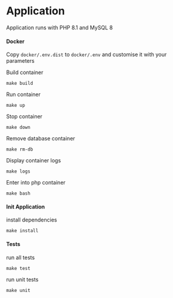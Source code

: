 # Application

Application runs with PHP 8.1 and MySQL 8

#### Docker

Copy `docker/.env.dist` to `docker/.env` and customise it with your parameters

Build container

```
make build
```

Run container

```
make up
```

Stop container

```
make down
```

Remove database container

```
make rm-db
```

Display container logs

```
make logs
```

Enter into php container

```
make bash
```

#### Init Application

install dependencies

```
make install
```

#### Tests

run all tests

```
make test
```

run unit tests

```
make unit
```
